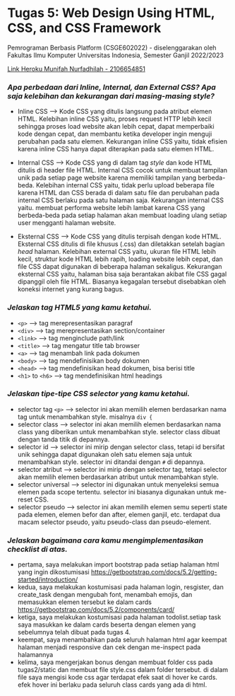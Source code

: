 # Tugas 5: Web Design Using HTML, CSS, and CSS Framework

Pemrograman Berbasis Platform (CSGE602022) - diselenggarakan oleh Fakultas Ilmu Komputer Universitas Indonesia, Semester Ganjil 2022/2023 

[Link Heroku Munifah Nurfadhilah - 2106654851](http://tugas2pudil.herokuapp.com/todolist/)

### *Apa perbedaan dari Inline, Internal, dan External CSS? Apa saja kelebihan dan kekurangan dari masing-masing style?*
- Inline CSS --> Kode CSS yang ditulis langsung pada atribut elemen HTML. Kelebihan inline CSS yaitu, proses request HTTP lebih kecil sehingga proses load website akan lebih cepat, dapat memperbaiki kode dengan cepat, dan membantu ketika developer ingin menguji perubahan pada satu elemen. Kekurangan inline CSS yaitu, tidak efisien karena inline CSS hanya dapat diterapkan pada satu elemen HTML.

- Internal CSS --> Kode CSS yang di dalam tag *style* dan kode HTML ditulis di header file HTML. Internal CSS cocok untuk membuat tampilan unik pada setiap page website karena memiliki tampilan yang berbeda-beda. Kelebihan internal CSS yaitu, tidak perlu upload beberapa file karena HTML dan CSS berada di dalam satu file dan perubahan pada internal CSS berlaku pada satu halaman saja. Kekurangan internal CSS yaitu. membuat performa website lebih lambat karena CSS yang berbeda-beda pada setiap halaman akan membuat loading ulang setiap user mengganti halaman website.

- Eksternal CSS --> Kode CSS yang ditulis terpisah dengan kode HTML. Eksternal CSS ditulis di file khusus (.css) dan diletakkan setelah bagian *head* halaman. Kelebihan external CSS yaitu, ukuran file HTML lebih kecil, struktur kode HTML lebih rapih, loading website lebih cepat, dan file CSS dapat digunakan di beberapa halaman sekaligus. Kekurangan eksternal CSS yaitu, halaman bisa saja berantakan akibat file CSS gagal dipanggil oleh file HTML. Biasanya kegagalan tersebut disebabkan oleh koneksi internet yang kurang bagus.

### *Jelaskan tag HTML5 yang kamu ketahui.*
- `<p>` --> tag merepresentasikan paragraf
- `<div>` --> tag merepresentasikan section/container
- `<link>` --> tag menginclude path/link 
- `<title>` --> tag mengatur title tab browser
- `<a>` --> tag menambah link pada dokumen
- `<body>` --> tag mendefinisikan body dokumen
- `<head>` --> tag mendefinisikan head dokumen, bisa berisi title
- `<h1>` to `<h6>` --> tag mendefinisikan html headings

### *Jelaskan tipe-tipe CSS selector yang kamu ketahui.*
- selector tag `<p>` --> selector ini akan memilih elemen berdasarkan nama tag untuk menambahkan style. misalnya `div {`
- selector class --> selector ini akan memilih elemen berdasarkan nama class yang diberikan untuk menambahkan style. selector class dibuat dengan tanda titik di depannya.
- selector id --> selector ini mirip dengan selector class, tetapi id bersifat unik sehingga dapat digunakan oleh satu elemen saja untuk menambahkan style. selector ini ditandai dengan `#` di depannya. 
- selector atribut --> selector ini mirip dengan selector tag, tetapi selector akan memilih elemen berdasarkan atribut untuk menambahkan style. 
- selector universal --> selector ini digunakan untuk menyeleksi semua elemen pada scope tertentu. selector ini biasanya digunakan untuk me-reset CSS. 
- selector pseudo --> selector ini akan memilih elemen semu seperti state pada elemen, elemen befor dan after, elemen ganjil, etc. terdapat dua macam selector pseudo, yaitu pseudo-class dan pseudo-element. 

### *Jelaskan bagaimana cara kamu mengimplementasikan checklist di atas.*
- pertama, saya melakukan import bootstrap pada setiap halaman html yang ingin dikostumisasi https://getbootstrap.com/docs/5.2/getting-started/introduction/
- kedua, saya melakukan kostumisasi pada halaman login, resgister, dan create_task dengan mengubah font, menambah emojis, dan memasukkan elemen tersebut ke dalam cards https://getbootstrap.com/docs/5.2/components/card/ 
- ketiga, saya melakukan kostumisasi pada halaman todolist.setiap task saya masukkan ke dalam cards beserta dengan elemen yang sebelumnya telah dibuat pada tugas 4. 
- keempat, saya menambahkan <meta name="viewport" content="width=device-width, initial-scale=1.0"> pada seluruh halaman html agar keempat halaman menjadi responsive dan cek dengan me-inspect pada halamannya
- kelima, saya mengerjakan bonus dengan membuat folder css pada tugas2/static dan membuat file style.css dalam folder tersebut. di dalam file saya mengisi kode css agar terdapat efek saat di hover ke cards. efek hover ini berlaku pada seluruh class cards yang ada di html.